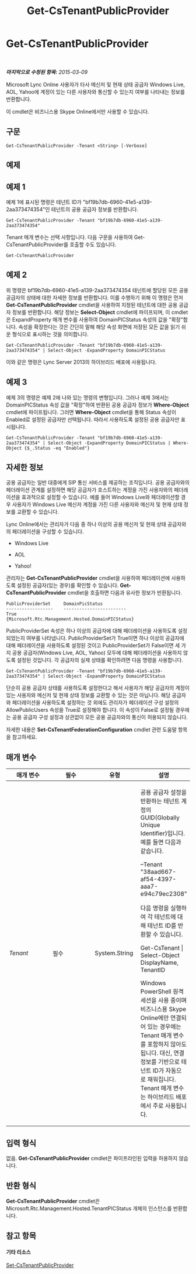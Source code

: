 ﻿---
title: Get-CsTenantPublicProvider
TOCTitle: Get-CsTenantPublicProvider
ms:assetid: 0d949ec2-206d-4979-a3be-a5578ae93ed3
ms:mtpsurl: https://technet.microsoft.com/ko-kr/library/JJ994016(v=OCS.15)
ms:contentKeyID: 52056785
ms.date: 08/10/2015
mtps_version: v=OCS.15
ms.translationtype: HT
---

# Get-CsTenantPublicProvider

 

_**마지막으로 수정된 항목:** 2015-03-09_

Microsoft Lync Online 사용자가 타사 메신저 및 현재 상태 공급자 Windows Live, AOL, Yahoo에 계정이 있는 다른 사용자와 통신할 수 있는지 여부를 나타내는 정보를 반환합니다.

이 cmdlet은 비즈니스용 Skype Online에서만 사용할 수 있습니다.

## 구문

    Get-CsTenantPublicProvider -Tenant <String> [-Verbose]

## 예제

## 예제 1

예제 1에 표시된 명령은 테넌트 ID가 "bf19b7db-6960-41e5-a139-2aa373474354"인 테넌트의 공용 공급자 정보를 반환합니다.

    Get-CsTenantPublicProvider -Tenant "bf19b7db-6960-41e5-a139-2aa373474354"

Tenant 매개 변수는 선택 사항입니다. 다음 구문을 사용하여 Get-CsTenantPublicProvider를 호출할 수도 있습니다.

    Get-CsTenantPublicProvider

## 예제 2

위 명령은 bf19b7db-6960-41e5-a139-2aa373474354 테넌트에 할당된 모든 공용 공급자의 상태에 대한 자세한 정보를 반환합니다. 이를 수행하기 위해 이 명령은 먼저 **Get-CsTenantPublicProvider** cmdlet을 사용하여 지정된 테넌트에 대한 공용 공급자 정보를 반환합니다. 해당 정보는 **Select-Object** cmdlet에 파이프되며, 이 cmdlet은 ExpandProperty 매개 변수를 사용하여 DomainPICStatus 속성의 값을 "확장"합니다. 속성을 확장한다는 것은 간단히 말해 해당 속성 화면에 저장된 모든 값을 읽기 쉬운 형식으로 표시하는 것을 의미합니다.

    Get-CsTenantPublicProvider -Tenant "bf19b7db-6960-41e5-a139-2aa373474354" | Select-Object -ExpandProperty DomainPICStatus

이와 같은 명령은 Lync Server 2013의 하이브리드 배포에 사용됩니다.

## 예제 3

예제 3의 명령은 예제 2에 나와 있는 명령의 변형입니다. 그러나 예제 3에서는 DomainPICStatus 속성 값을 "확장"하여 반환된 공용 공급자 정보가 **Where-Object** cmdlet에 파이프됩니다. 그러면 **Where-Object** cmdlet을 통해 Status 속성이 Enabled로 설정된 공급자만 선택됩니다. 따라서 사용하도록 설정된 공용 공급자만 표시됩니다.

    Get-CsTenantPublicProvider -Tenant "bf19b7db-6960-41e5-a139-2aa373474354" | Select-Object -ExpandProperty DomainPICStatus | Where-Object {$_.Status -eq "Enabled"}

## 자세한 정보

공용 공급자는 일반 대중에게 SIP 통신 서비스를 제공하는 조직입니다. 공용 공급자와의 페더레이션 관계를 설정하면 해당 공급자가 호스트하는 계정을 가진 사용자와의 페더레이션을 효과적으로 설정할 수 있습니다. 예를 들어 Windows Live와 페더레이션할 경우 사용자가 Windows Live 메신저 계정을 가진 다른 사용자와 메신저 및 현재 상태 정보를 교환할 수 있습니다.

Lync Online에서는 관리자가 다음 중 하나 이상의 공용 메신저 및 현재 상태 공급자와의 페더레이션을 구성할 수 있습니다.

  - Windows Live

  - AOL

  - Yahoo\!

관리자는 **Get-CsTenantPublicProvider** cmdlet을 사용하여 페더레이션에 사용하도록 설정된 공급자(있는 경우)를 확인할 수 있습니다. **Get-CsTenantPublicProvider** cmdlet을 호출하면 다음과 유사한 정보가 반환됩니다.

    PublicProviderSet     DomainPicStatus
    ------------------    ------------------------
    True                  {Microsoft.Rtc.Management.Hosted.DomainPICStatus}

PublicProviderSet 속성은 하나 이상의 공급자에 대해 페더레이션을 사용하도록 설정되었는지 여부를 나타냅니다. PublicProviderSet가 True이면 하나 이상의 공급자에 대해 페더레이션을 사용하도록 설정된 것이고 PublicProviderSet가 False이면 세 가지 공용 공급자(Windows Live, AOL, Yahoo) 모두에 대해 페더레이션을 사용하지 않도록 설정된 것입니다. 각 공급자의 실제 상태를 확인하려면 다음 명령을 사용합니다.

    Get-CsTenantPublicProvider -Tenant "bf19b7db-6960-41e5-a139-2aa373474354" | Select-Object -ExpandProperty DomainPICStatus

단순히 공용 공급자 상태를 사용하도록 설정한다고 해서 사용자가 해당 공급자의 계정이 있는 사용자와 메신저 및 현재 상태 정보를 교환할 수 있는 것은 아닙니다. 해당 공급자와 페더레이션을 사용하도록 설정하는 것 외에도 관리자가 페더레이션 구성 설정의 AllowPublicUsers 속성을 True로 설정해야 합니다. 이 속성이 False로 설정될 경우에는 공용 공급자 구성 설정과 상관없이 모든 공용 공급자와의 통신이 허용되지 않습니다.

자세한 내용은 **Set-CsTenantFederationConfiguration** cmdlet 관련 도움말 항목을 참고하세요.

## 매개 변수


<table>
<colgroup>
<col style="width: 25%" />
<col style="width: 25%" />
<col style="width: 25%" />
<col style="width: 25%" />
</colgroup>
<thead>
<tr class="header">
<th>매개 변수</th>
<th>필수</th>
<th>유형</th>
<th>설명</th>
</tr>
</thead>
<tbody>
<tr class="odd">
<td><p><em>Tenant</em></p></td>
<td><p>필수</p></td>
<td><p>System.String</p></td>
<td><p>공용 공급자 설정을 반환하는 테넌트 계정의 GUID(Globally Unique Identifier)입니다. 예를 들면 다음과 같습니다.</p>
<p>–Tenant &quot;38aad667-af54-4397-aaa7-e94c79ec2308&quot;</p>
<p>다음 명령을 실행하여 각 테넌트에 대해 테넌트 ID를 반환할 수 있습니다.</p>
<p>Get-CsTenant | Select-Object DisplayName, TenantID</p>
<p>Windows PowerShell 원격 세션을 사용 중이며 비즈니스용 Skype Online에만 연결되어 있는 경우에는 Tenant 매개 변수를 포함하지 않아도 됩니다. 대신, 연결 정보를 기반으로 테넌트 ID가 자동으로 채워집니다. Tenant 매개 변수는 하이브리드 배포에서 주로 사용됩니다.</p></td>
</tr>
</tbody>
</table>


## 입력 형식

없음. **Get-CsTenantPublicProvider** cmdlet은 파이프라인된 입력을 허용하지 않습니다.

## 반환 형식

**Get-CsTenantPublicProvider** cmdlet은 Microsoft.Rtc.Management.Hosted.TenantPICStatus 개체의 인스턴스를 반환합니다.

## 참고 항목

#### 기타 리소스

[Set-CsTenantPublicProvider](set-cstenantpublicprovider.md)

